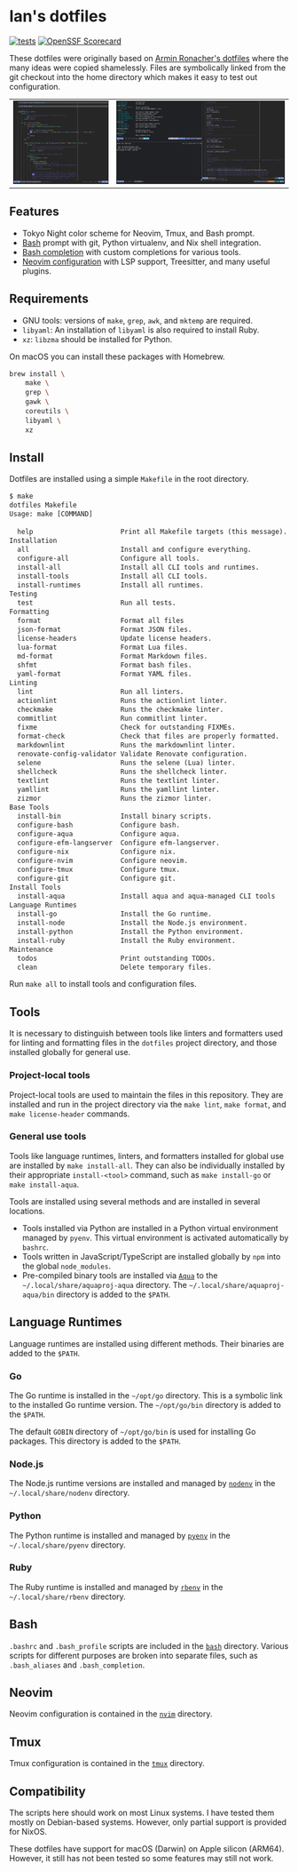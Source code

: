# Ian's dotfiles

[![tests](https://github.com/ianlewis/dotfiles/actions/workflows/pull_request.tests.yml/badge.svg)](https://github.com/ianlewis/dotfiles/actions/workflows/pull_request.tests.yml)
[![OpenSSF Scorecard](https://api.securityscorecards.dev/projects/github.com/ianlewis/dotfiles/badge)](https://securityscorecards.dev/viewer/?uri=github.com%2Fianlewis%2Fdotfiles)

These dotfiles were originally based on [Armin Ronacher's
dotfiles](https://github.com/mitsuhiko/dotfiles) where the many ideas were
copied shamelessly. Files are symbolically linked from the git checkout into the
home directory which makes it easy to test out configuration.

<table>
  <tr>
    <td>
        <img src="nvim/nvim.png" alt="Neovim Screenshot" width="300"/>
    </td>
    <td>
        <img src="tmux/tmux.png" alt="Tmux Screenshot" width="530"/>
    </td>
   </tr>
</table>

## Features

- Tokyo Night color scheme for Neovim, Tmux, and Bash prompt.
- [Bash](./bash) prompt with git, Python virtualenv, and Nix shell integration.
- [Bash completion](./bash/_bash_completion) with custom completions for various tools.
- [Neovim configuration](./nvim) with LSP support, Treesitter, and many useful plugins.

## Requirements

- GNU tools: versions of `make`, `grep`, `awk`, and `mktemp` are required.
- `libyaml`: An installation of `libyaml` is also required to install Ruby.
- `xz`: `libzma` should be installed for Python.

On macOS you can install these packages with Homebrew.

```bash
brew install \
    make \
    grep \
    gawk \
    coreutils \
    libyaml \
    xz
```

## Install

Dotfiles are installed using a simple `Makefile` in the root directory.

```shell
$ make
dotfiles Makefile
Usage: make [COMMAND]

  help                      Print all Makefile targets (this message).
Installation
  all                       Install and configure everything.
  configure-all             Configure all tools.
  install-all               Install all CLI tools and runtimes.
  install-tools             Install all CLI tools.
  install-runtimes          Install all runtimes.
Testing
  test                      Run all tests.
Formatting
  format                    Format all files
  json-format               Format JSON files.
  license-headers           Update license headers.
  lua-format                Format Lua files.
  md-format                 Format Markdown files.
  shfmt                     Format bash files.
  yaml-format               Format YAML files.
Linting
  lint                      Run all linters.
  actionlint                Runs the actionlint linter.
  checkmake                 Runs the checkmake linter.
  commitlint                Run commitlint linter.
  fixme                     Check for outstanding FIXMEs.
  format-check              Check that files are properly formatted.
  markdownlint              Runs the markdownlint linter.
  renovate-config-validator Validate Renovate configuration.
  selene                    Runs the selene (Lua) linter.
  shellcheck                Runs the shellcheck linter.
  textlint                  Runs the textlint linter.
  yamllint                  Runs the yamllint linter.
  zizmor                    Runs the zizmor linter.
Base Tools
  install-bin               Install binary scripts.
  configure-bash            Configure bash.
  configure-aqua            Configure aqua.
  configure-efm-langserver  Configure efm-langserver.
  configure-nix             Configure nix.
  configure-nvim            Configure neovim.
  configure-tmux            Configure tmux.
  configure-git             Configure git.
Install Tools
  install-aqua              Install aqua and aqua-managed CLI tools
Language Runtimes
  install-go                Install the Go runtime.
  install-node              Install the Node.js environment.
  install-python            Install the Python environment.
  install-ruby              Install the Ruby environment.
Maintenance
  todos                     Print outstanding TODOs.
  clean                     Delete temporary files.
```

Run `make all` to install tools and configuration files.

## Tools

It is necessary to distinguish between tools like linters and formatters used
for linting and formatting files in the `dotfiles` project directory, and those
installed globally for general use.

### Project-local tools

Project-local tools are used to maintain the files in this repository. They are
installed and run in the project directory via the `make lint`, `make format`,
and `make license-header` commands.

### General use tools

Tools like language runtimes, linters, and formatters installed for global use
are installed by `make install-all`. They can also be individually installed by
their appropriate `install-<tool>` command, such as `make install-go` or
`make install-aqua`.

Tools are installed using several methods and are installed in several
locations.

- Tools installed via Python are installed in a Python virtual environment
  managed by `pyenv`. This virtual environment is activated automatically by
  `bashrc`.
- Tools written in JavaScript/TypeScript are installed globally by `npm` into
  the global `node_modules`.
- Pre-compiled binary tools are installed via
  [`Aqua`](https://aquaproj.github.io/) to the `~/.local/share/aquaproj-aqua`
  directory. The `~/.local/share/aquaproj-aqua/bin` directory is added to the
  `$PATH`.

## Language Runtimes

Language runtimes are installed using different methods. Their binaries are
added to the `$PATH`.

### Go

The Go runtime is installed in the `~/opt/go` directory. This is a symbolic link
to the installed Go runtime version. The `~/opt/go/bin` directory is added to
the `$PATH`.

The default `GOBIN` directory of `~/opt/go/bin` is used for installing Go
packages. This directory is added to the `$PATH`.

### Node.js

The Node.js runtime versions are installed and managed by
[`nodenv`](https://github.com/nodenv/nodenv) in the `~/.local/share/nodenv`
directory.

### Python

The Python runtime is installed and managed by
[`pyenv`](https://github.com/pyenv/pyenv) in the `~/.local/share/pyenv`
directory.

### Ruby

The Ruby runtime is installed and managed by
[`rbenv`](https://github.com/rbenv/rbenv) in the `~/.local/share/rbenv`
directory.

## Bash

`.bashrc` and `.bash_profile` scripts are included in the [`bash`](./bash)
directory. Various scripts for different purposes are broken into separate
files, such as `.bash_aliases` and `.bash_completion`.

## Neovim

Neovim configuration is contained in the [`nvim`](./nvim) directory.

## Tmux

Tmux configuration is contained in the [`tmux`](./tmux) directory.

## Compatibility

The scripts here should work on most Linux systems. I have tested them mostly on
Debian-based systems. However, only partial support is provided for NixOS.

These dotfiles have support for macOS (Darwin) on Apple silicon (ARM64).
However, it still has not been tested so some features may still not work.

